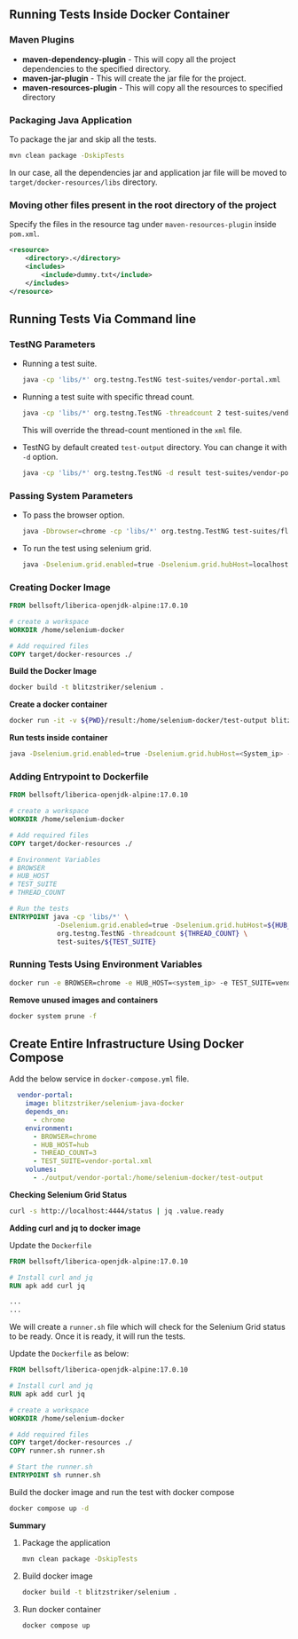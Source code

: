 ## Running Tests Inside Docker Container

### Maven Plugins

- **maven-dependency-plugin** - This will copy all the project dependencies to the specified directory.
- **maven-jar-plugin** - This will create the jar file for the project.
- **maven-resources-plugin** - This will copy all the resources to specified directory

### Packaging Java Application

To package the jar and skip all the tests. 
```bash
mvn clean package -DskipTests
```
In our case, all the dependencies jar and application jar file will be moved to `target/docker-resources/libs` directory.

### Moving other files present in the root directory of the project

Specify the files in the resource tag under `maven-resources-plugin` inside `pom.xml`.
```xml
<resource>
    <directory>.</directory>
    <includes>
        <include>dummy.txt</include>
    </includes>
</resource>
```

## Running Tests Via Command line

### TestNG Parameters

- Running a test suite.
    ```bash
    java -cp 'libs/*' org.testng.TestNG test-suites/vendor-portal.xml
    ```
  
- Running a test suite with specific thread count.
    ```bash
    java -cp 'libs/*' org.testng.TestNG -threadcount 2 test-suites/vendor-portal.xml
    ```
  This will override the thread-count mentioned in the `xml` file.

- TestNG by default created `test-output` directory. You can change it with `-d` option.
    ```bash
    java -cp 'libs/*' org.testng.TestNG -d result test-suites/vendor-portal.xml
    ```
  
### Passing System Parameters

- To pass the browser option.
    ```bash
    java -Dbrowser=chrome -cp 'libs/*' org.testng.TestNG test-suites/flight-reservation.xml
    ```
  
- To run the test using selenium grid.
    ```bash
    java -Dselenium.grid.enabled=true -Dselenium.grid.hubHost=localhost -cp 'libs/*' org.testng.TestNG test-suites/flight-reservation.xml
    ```

### Creating Docker Image

```dockerfile
FROM bellsoft/liberica-openjdk-alpine:17.0.10

# create a workspace
WORKDIR /home/selenium-docker

# Add required files
COPY target/docker-resources ./
```

**Build the Docker Image**

```bash
docker build -t blitzstriker/selenium .
```

**Create a docker container**

```bash
docker run -it -v ${PWD}/result:/home/selenium-docker/test-output blitzstriker/selenium
```

**Run tests inside container**

```bash
java -Dselenium.grid.enabled=true -Dselenium.grid.hubHost=<System_ip> -cp 'libs/*' org.testng.TestNG test-suites/vendor-portal.xml
```

### Adding Entrypoint to Dockerfile

```dockerfile
FROM bellsoft/liberica-openjdk-alpine:17.0.10

# create a workspace
WORKDIR /home/selenium-docker

# Add required files
COPY target/docker-resources ./

# Environment Variables
# BROWSER
# HUB_HOST
# TEST_SUITE
# THREAD_COUNT

# Run the tests
ENTRYPOINT java -cp 'libs/*' \
            -Dselenium.grid.enabled=true -Dselenium.grid.hubHost=${HUB_HOST} -Dbrowser=${BROWSER} \
            org.testng.TestNG -threadcount ${THREAD_COUNT} \
            test-suites/${TEST_SUITE}
```

### Running Tests Using Environment Variables

```bash
docker run -e BROWSER=chrome -e HUB_HOST=<system_ip> -e TEST_SUITE=vendor-portal.xml -e THREAD_COUNT=3 blitzstriker/selenium
```

**Remove unused images and containers**
```bash
docker system prune -f
```

## Create Entire Infrastructure Using Docker Compose

Add the below service in `docker-compose.yml` file.

```yaml
  vendor-portal:
    image: blitzstriker/selenium-java-docker
    depends_on:
      - chrome
    environment:
      - BROWSER=chrome
      - HUB_HOST=hub
      - THREAD_COUNT=3
      - TEST_SUITE=vendor-portal.xml
    volumes:
      - ./output/vendor-portal:/home/selenium-docker/test-output
```

**Checking Selenium Grid Status**

```bash
curl -s http://localhost:4444/status | jq .value.ready
```

**Adding curl and jq to docker image**

Update the `Dockerfile`

```dockerfile
FROM bellsoft/liberica-openjdk-alpine:17.0.10

# Install curl and jq
RUN apk add curl jq

...
...
```

We will create a `runner.sh` file which will check for the Selenium Grid status to be ready. Once it is ready,
it will run the tests.

Update the `Dockerfile` as below:
```dockerfile
FROM bellsoft/liberica-openjdk-alpine:17.0.10

# Install curl and jq
RUN apk add curl jq

# create a workspace
WORKDIR /home/selenium-docker

# Add required files
COPY target/docker-resources ./
COPY runner.sh runner.sh

# Start the runner.sh
ENTRYPOINT sh runner.sh
```

Build the docker image and run the test with docker compose

```bash
docker compose up -d 
```

**Summary**

1. Package the application
    ```bash
    mvn clean package -DskipTests
    ```

2. Build docker image
    ```bash
    docker build -t blitzstriker/selenium .
    ```
   
3. Run docker container
    ```bash
    docker compose up
    ```

